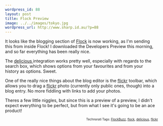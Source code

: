 ```yaml
--- 
wordpress_id: 88
layout: post
title: Flock Preview
image: ../../images/tokyo.jpg
wordpress_url: http://www.sharp.id.au/?p=88
---
```

<p>It looks like the blogging section of <a href="http://flock.com">Flock</a> is now working, as I'm sending this from inside Flock! I downloaded the Developers Preview this morning, and so far everything has been really nice. </p><p>The <a href="http://del.icio.us">delicious </a>integration works pretty well, especially with regards to the search box, which shows options from your favourites and from your history as options. Sweet.<br /></p><p>One of the really nice things about the blog editor is the <a href="http://www.flickr.com">flickr</a> toolbar, which allows you to drag a <a href="http://www.flickr.com">flickr</a> photo (currently only public ones, though) into a blog entry. No more fiddling with links to add your photos.<br /></p><p>Theres a few little niggles, but since this is a preview of a preview, I didn't expect everything to be perfect, but from what I see it's going to be an ace product!<br /></p><!-- technorati tags begin --><p style="font-size:10px;text-align:right;">Technorati Tags: <a href="http://technorati.com/tag/FlockBuzz" rel="tag">FlockBuzz</a>, <a href="http://technorati.com/tag/flock" rel="tag">flock</a>, <a href="http://technorati.com/tag/delicious" rel="tag">delicious</a>, <a href="http://technorati.com/tag/flickr" rel="tag">flickr</a></p><!-- technorati tags end -->
